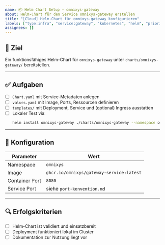 ```yaml
---
name: 📦 Helm Chart Setup – omnixys-gateway
about: Helm-Chart für den Service omnixys-gateway erstellen
title: "[Cloud] Helm-Chart für omnixys-gateway konfigurieren"
labels: ["type:infra", "service:gateway", "kubernetes", "helm", "priority:high"]
assignees: []
---
```


## 🎯 Ziel

Ein funktionsfähiges Helm-Chart für `omnixys-gateway` unter `charts/omnixys-gateway/` bereitstellen.

---

## ✅ Aufgaben

- [ ] `Chart.yaml` mit Service-Metadaten anlegen
- [ ] `values.yaml` mit Image, Ports, Ressourcen definieren
- [ ] `templates/` mit Deployment, Service und (optional) Ingress ausstatten
- [ ] Lokaler Test via:
  ```bash
  helm install omnixys-gateway ./charts/omnixys-gateway --namespace omnixys
  ```

---

## 🔧 Konfiguration

| Parameter       | Wert                                            |
|----------------|--------------------------------------------------|
| Namespace       | `omnixys`                                       |
| Image           | `ghcr.io/omnixys/gateway-service:latest`     |
| Container Port  | `8080`                                          |
| Service Port    | siehe `port-konvention.md`                      |

---

## 🔍 Erfolgskriterien

- [ ] Helm-Chart ist validiert und einsatzbereit
- [ ] Deployment funktioniert lokal im Cluster
- [ ] Dokumentation zur Nutzung liegt vor
